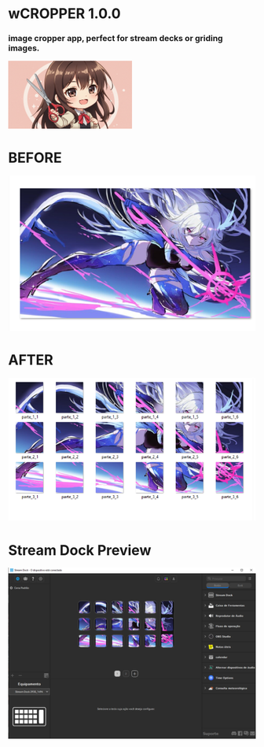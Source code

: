 # wCROPPER 1.0.0

### image cropper app, **perfect for stream decks or griding images**. ###

<img src="./imgs/image.png" alt="logo" width="50%"/>

# BEFORE

![uncropped](./imgs/image1.png)

# AFTER

![cropped](./imgs/image2.png)

# Stream Dock Preview

![functional Use](./imgs/image3.png)
